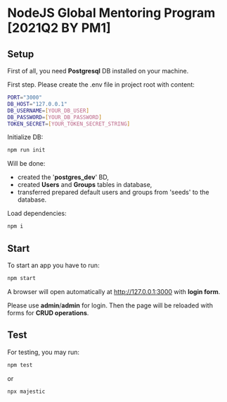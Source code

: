 # NodeJS Global Mentoring Program [2021Q2 BY PM1]

## Setup
First of all, you need **Postgresql** DB installed on your machine.

First step. Please create the .env file in project root with content:
```sh
PORT="3000"
DB_HOST="127.0.0.1"
DB_USERNAME=[YOUR_DB_USER]
DB_PASSWORD=[YOUR_DB_PASSWORD]
TOKEN_SECRET=[YOUR_TOKEN_SECRET_STRING]
```
Initialize DB:
```sh
npm run init
```
Will be done:
- created the '**postgres_dev**' BD,
 - created **Users** and **Groups** tables in database,
- transferred prepared default users and groups from 'seeds' to the database.

Load dependencies:
```sh
npm i
```

## Start
To start an app you have to run:
```sh
npm start
```
A browser will open automatically at http://127.0.0.1:3000 with **login form**.

Please use **admin**/**admin** for login. Then the page will be reloaded with forms for **CRUD operations**.

## Test
For testing, you may run:
```sh
npm test
```
or
```sh
npx majestic
```

